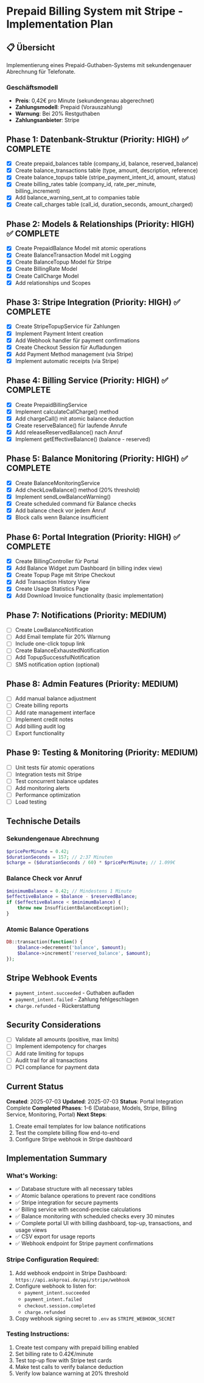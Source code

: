 # Prepaid Billing System mit Stripe - Implementation Plan

## 📋 Übersicht
Implementierung eines Prepaid-Guthaben-Systems mit sekundengenauer Abrechnung für Telefonate.

### Geschäftsmodell
- **Preis**: 0,42€ pro Minute (sekundengenau abgerechnet)
- **Zahlungsmodell**: Prepaid (Vorauszahlung)
- **Warnung**: Bei 20% Restguthaben
- **Zahlungsanbieter**: Stripe

## Phase 1: Datenbank-Struktur (Priority: HIGH) ✅ COMPLETE
- [x] Create prepaid_balances table (company_id, balance, reserved_balance)
- [x] Create balance_transactions table (type, amount, description, reference)
- [x] Create balance_topups table (stripe_payment_intent_id, amount, status)
- [x] Create billing_rates table (company_id, rate_per_minute, billing_increment)
- [x] Add balance_warning_sent_at to companies table
- [x] Create call_charges table (call_id, duration_seconds, amount_charged)

## Phase 2: Models & Relationships (Priority: HIGH) ✅ COMPLETE
- [x] Create PrepaidBalance Model mit atomic operations
- [x] Create BalanceTransaction Model mit Logging
- [x] Create BalanceTopup Model für Stripe
- [x] Create BillingRate Model
- [x] Create CallCharge Model
- [x] Add relationships und Scopes

## Phase 3: Stripe Integration (Priority: HIGH) ✅ COMPLETE
- [x] Create StripeTopupService für Zahlungen
- [x] Implement Payment Intent creation
- [x] Add Webhook handler für payment confirmations
- [x] Create Checkout Session für Aufladungen
- [x] Add Payment Method management (via Stripe)
- [x] Implement automatic receipts (via Stripe)

## Phase 4: Billing Service (Priority: HIGH) ✅ COMPLETE
- [x] Create PrepaidBillingService
- [x] Implement calculateCallCharge() method
- [x] Add chargeCall() mit atomic balance deduction
- [x] Create reserveBalance() für laufende Anrufe
- [x] Add releaseReservedBalance() nach Anruf
- [x] Implement getEffectiveBalance() (balance - reserved)

## Phase 5: Balance Monitoring (Priority: HIGH) ✅ COMPLETE
- [x] Create BalanceMonitoringService
- [x] Add checkLowBalance() method (20% threshold)
- [x] Implement sendLowBalanceWarning() 
- [x] Create scheduled command für Balance checks
- [x] Add balance check vor jedem Anruf
- [x] Block calls wenn Balance insufficient

## Phase 6: Portal Integration (Priority: HIGH) ✅ COMPLETE
- [x] Create BillingController für Portal
- [x] Add Balance Widget zum Dashboard (in billing index view)
- [x] Create Topup Page mit Stripe Checkout
- [x] Add Transaction History View
- [x] Create Usage Statistics Page
- [x] Add Download Invoice functionality (basic implementation)

## Phase 7: Notifications (Priority: MEDIUM)
- [ ] Create LowBalanceNotification
- [ ] Add Email template für 20% Warnung
- [ ] Include one-click topup link
- [ ] Create BalanceExhaustedNotification
- [ ] Add TopupSuccessfulNotification
- [ ] SMS notification option (optional)

## Phase 8: Admin Features (Priority: MEDIUM)
- [ ] Add manual balance adjustment
- [ ] Create billing reports
- [ ] Add rate management interface
- [ ] Implement credit notes
- [ ] Add billing audit log
- [ ] Export functionality

## Phase 9: Testing & Monitoring (Priority: MEDIUM)
- [ ] Unit tests für atomic operations
- [ ] Integration tests mit Stripe
- [ ] Test concurrent balance updates
- [ ] Add monitoring alerts
- [ ] Performance optimization
- [ ] Load testing

## Technische Details

### Sekundengenaue Abrechnung
```php
$pricePerMinute = 0.42;
$durationSeconds = 157; // 2:37 Minuten
$charge = ($durationSeconds / 60) * $pricePerMinute; // 1.099€
```

### Balance Check vor Anruf
```php
$minimumBalance = 0.42; // Mindestens 1 Minute
$effectiveBalance = $balance - $reservedBalance;
if ($effectiveBalance < $minimumBalance) {
    throw new InsufficientBalanceException();
}
```

### Atomic Balance Operations
```php
DB::transaction(function() {
    $balance->decrement('balance', $amount);
    $balance->increment('reserved_balance', $amount);
});
```

## Stripe Webhook Events
- `payment_intent.succeeded` - Guthaben aufladen
- `payment_intent.failed` - Zahlung fehlgeschlagen
- `charge.refunded` - Rückerstattung

## Security Considerations
- [ ] Validate all amounts (positive, max limits)
- [ ] Implement idempotency for charges
- [ ] Add rate limiting for topups
- [ ] Audit trail for all transactions
- [ ] PCI compliance for payment data

## Current Status
**Created**: 2025-07-03
**Updated**: 2025-07-03
**Status**: Portal Integration Complete
**Completed Phases**: 1-6 (Database, Models, Stripe, Billing Service, Monitoring, Portal)
**Next Steps**: 
1. Create email templates for low balance notifications
2. Test the complete billing flow end-to-end
3. Configure Stripe webhook in Stripe dashboard

## Implementation Summary

### What's Working:
- ✅ Database structure with all necessary tables
- ✅ Atomic balance operations to prevent race conditions
- ✅ Stripe integration for secure payments
- ✅ Billing service with second-precise calculations
- ✅ Balance monitoring with scheduled checks every 30 minutes
- ✅ Complete portal UI with billing dashboard, top-up, transactions, and usage views
- ✅ CSV export for usage reports
- ✅ Webhook endpoint for Stripe payment confirmations

### Stripe Configuration Required:
1. Add webhook endpoint in Stripe Dashboard: `https://api.askproai.de/api/stripe/webhook`
2. Configure webhook to listen for:
   - `payment_intent.succeeded`
   - `payment_intent.failed`
   - `checkout.session.completed`
   - `charge.refunded`
3. Copy webhook signing secret to `.env` as `STRIPE_WEBHOOK_SECRET`

### Testing Instructions:
1. Create test company with prepaid billing enabled
2. Set billing rate to 0.42€/minute
3. Test top-up flow with Stripe test cards
4. Make test calls to verify balance deduction
5. Verify low balance warning at 20% threshold